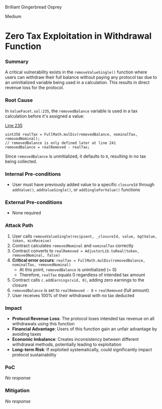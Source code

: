 Brilliant Gingerbread Osprey

Medium

# Zero Tax Exploitation in Withdrawal Function

### Summary

A critical vulnerability exists in the `removeValueSingle()` function where users can withdraw their full balance without paying any protocol tax due to an uninitialized variable being used in a calculation. This results in direct revenue loss for the protocol.

### Root Cause

In `ValueFacet.sol:235`, the `removedBalance` variable is used in a tax calculation before it's assigned a value:

[Line 235](https://github.com/sherlock-audit/2025-04-burve/blob/main/Burve/src/multi/facets/ValueFacet.sol#L235)

```solidity
uint256 realTax = FullMath.mulDiv(removedBalance, nominalTax, removedNominal);
// removedBalance is only defined later at line 241
removedBalance = realRemoved - realTax;
```

Since `removedBalance` is uninitialized, it defaults to `0`, resulting in no tax being collected.

### Internal Pre-conditions

- User must have previously added value to a specific `closureId` through `addValue()`, `addValueSingle()`, or `addSingleForValue()` functions


### External Pre-conditions

- None required

### Attack Path

1. User calls `removeValueSingle(recipient, _closureId, value, bgtValue, token, minReceive)`
2. Contract calculates `removedNominal` and `nominalTax` correctly
3. Contract converts to `realRemoved = AdjustorLib.toReal(token, removedNominal, false)`
4. **Critical error occurs**: `realTax = FullMath.mulDiv(removedBalance, nominalTax, removedNominal)`
   - At this point, `removedBalance` is uninitialized (= 0)
   - Therefore, `realTax` equals 0 regardless of intended tax amount
5. Contract calls `c.addEarnings(vid, 0)`, adding zero earnings to the closure
6. `removedBalance` is set to `realRemoved - 0` = `realRemoved` (full amount)
7. User receives 100% of their withdrawal with no tax deducted


### Impact

- **Protocol Revenue Loss**: The protocol loses intended tax revenue on all withdrawals using this function
- **Financial Advantage**: Users of this function gain an unfair advantage by avoiding taxes
- **Economic Imbalance**: Creates inconsistency between different withdrawal methods, potentially leading to exploitation
- **Long-term Risk**: If exploited systematically, could significantly impact protocol sustainability

### PoC

_No response_

### Mitigation

_No response_